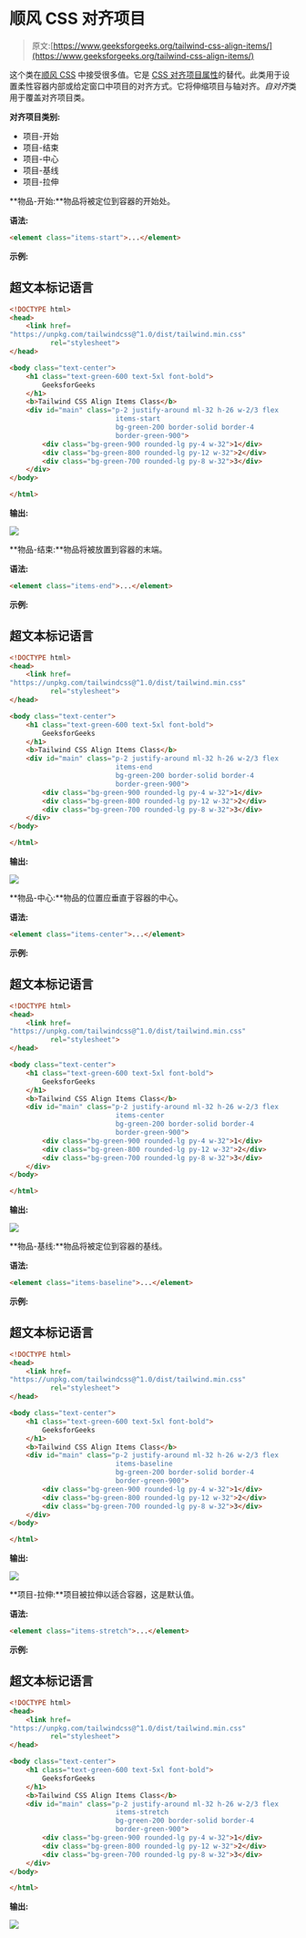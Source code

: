 # 顺风 CSS 对齐项目

> 原文:[https://www.geeksforgeeks.org/tailwind-css-align-items/](https://www.geeksforgeeks.org/tailwind-css-align-items/)

这个类在[顺风 CSS](https://www.geeksforgeeks.org/css-tailwind-introduction/) 中接受很多值。它是 [CSS 对齐项目属性](https://www.geeksforgeeks.org/css-align-items-property/#:~:text=It%20is%20used%20to%20specify,center)的替代。此类用于设置柔性容器内部或给定窗口中项目的对齐方式。它将伸缩项目与轴对齐。*自对齐*类用于覆盖对齐项目类。

**对齐项目类别:**

*   项目-开始
*   项目-结束
*   项目-中心
*   项目-基线
*   项目-拉伸

**物品-开始:**物品将被定位到容器的开始处。

**语法:**

```html
<element class="items-start">...</element>
```

**示例:**

## 超文本标记语言

```html
<!DOCTYPE html> 
<head> 
    <link href=
"https://unpkg.com/tailwindcss@^1.0/dist/tailwind.min.css" 
          rel="stylesheet"> 
</head> 

<body class="text-center"> 
    <h1 class="text-green-600 text-5xl font-bold">
        GeeksforGeeks
    </h1> 
    <b>Tailwind CSS Align Items Class</b> 
    <div id="main" class="p-2 justify-around ml-32 h-26 w-2/3 flex
                          items-start
                          bg-green-200 border-solid border-4 
                          border-green-900"> 
        <div class="bg-green-900 rounded-lg py-4 w-32">1</div> 
        <div class="bg-green-800 rounded-lg py-12 w-32">2</div> 
        <div class="bg-green-700 rounded-lg py-8 w-32">3</div> 
    </div> 
</body> 

</html>
```

**输出:**

![](img/ecfd7220ec9cdab7a72112dc0b008906.png)

**物品-结束:**物品将被放置到容器的末端。

**语法:**

```html
<element class="items-end">...</element>
```

**示例:**

## 超文本标记语言

```html
<!DOCTYPE html> 
<head> 
    <link href=
"https://unpkg.com/tailwindcss@^1.0/dist/tailwind.min.css" 
          rel="stylesheet"> 
</head> 

<body class="text-center"> 
    <h1 class="text-green-600 text-5xl font-bold">
        GeeksforGeeks
    </h1> 
    <b>Tailwind CSS Align Items Class</b> 
    <div id="main" class="p-2 justify-around ml-32 h-26 w-2/3 flex
                          items-end
                          bg-green-200 border-solid border-4 
                          border-green-900"> 
        <div class="bg-green-900 rounded-lg py-4 w-32">1</div> 
        <div class="bg-green-800 rounded-lg py-12 w-32">2</div> 
        <div class="bg-green-700 rounded-lg py-8 w-32">3</div> 
    </div> 
</body> 

</html>
```

**输出:**

![](img/072983a247c4857f34dbb5f111e1c3e0.png)

**物品-中心:**物品的位置应垂直于容器的中心。

**语法:**

```html
<element class="items-center">...</element>
```

**示例:**

## 超文本标记语言

```html
<!DOCTYPE html> 
<head> 
    <link href=
"https://unpkg.com/tailwindcss@^1.0/dist/tailwind.min.css" 
          rel="stylesheet"> 
</head> 

<body class="text-center"> 
    <h1 class="text-green-600 text-5xl font-bold">
        GeeksforGeeks
    </h1> 
    <b>Tailwind CSS Align Items Class</b> 
    <div id="main" class="p-2 justify-around ml-32 h-26 w-2/3 flex
                          items-center
                          bg-green-200 border-solid border-4 
                          border-green-900"> 
        <div class="bg-green-900 rounded-lg py-4 w-32">1</div> 
        <div class="bg-green-800 rounded-lg py-12 w-32">2</div> 
        <div class="bg-green-700 rounded-lg py-8 w-32">3</div> 
    </div> 
</body> 

</html>
```

**输出:**

![](img/b075fa4abcdad9c525f178bf53800725.png)

**物品-基线:**物品将被定位到容器的基线。

**语法:**

```html
<element class="items-baseline">...</element>
```

**示例:**

## 超文本标记语言

```html
<!DOCTYPE html> 
<head> 
    <link href=
"https://unpkg.com/tailwindcss@^1.0/dist/tailwind.min.css" 
          rel="stylesheet"> 
</head> 

<body class="text-center"> 
    <h1 class="text-green-600 text-5xl font-bold">
        GeeksforGeeks
    </h1> 
    <b>Tailwind CSS Align Items Class</b> 
    <div id="main" class="p-2 justify-around ml-32 h-26 w-2/3 flex
                          items-baseline
                          bg-green-200 border-solid border-4 
                          border-green-900"> 
        <div class="bg-green-900 rounded-lg py-4 w-32">1</div> 
        <div class="bg-green-800 rounded-lg py-12 w-32">2</div> 
        <div class="bg-green-700 rounded-lg py-8 w-32">3</div> 
    </div> 
</body> 

</html>
```

**输出:**

![](img/8f23aba8ddd407a1ca4fdc90339babc4.png)

**项目-拉伸:**项目被拉伸以适合容器，这是默认值。

**语法:**

```html
<element class="items-stretch">...</element>
```

**示例:**

## 超文本标记语言

```html
<!DOCTYPE html> 
<head> 
    <link href=
"https://unpkg.com/tailwindcss@^1.0/dist/tailwind.min.css" 
          rel="stylesheet"> 
</head> 

<body class="text-center"> 
    <h1 class="text-green-600 text-5xl font-bold">
        GeeksforGeeks
    </h1> 
    <b>Tailwind CSS Align Items Class</b> 
    <div id="main" class="p-2 justify-around ml-32 h-26 w-2/3 flex
                          items-stretch
                          bg-green-200 border-solid border-4 
                          border-green-900"> 
        <div class="bg-green-900 rounded-lg py-4 w-32">1</div> 
        <div class="bg-green-800 rounded-lg py-12 w-32">2</div> 
        <div class="bg-green-700 rounded-lg py-8 w-32">3</div> 
    </div> 
</body> 

</html>
```

**输出:**

![](img/f16f1eb1adef09e178b346a44d2fd18f.png)